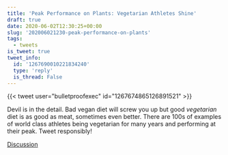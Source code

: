 ```yaml
---
title: 'Peak Performance on Plants: Vegetarian Athletes Shine'
draft: true
date: 2020-06-02T12:30:25+00:00
slug: '202006021230-peak-performance-on-plants'
tags:
  - tweets
is_tweet: true
tweet_info:
  id: '1267690010221834240'
  type: 'reply'
  is_thread: False
---
```




{{< tweet user="bulletproofexec" id="1267674865126891521" >}}

Devil is in the detail. Bad vegan diet will screw you up but good *vegetarian* diet is as good as meat, sometimes even better. There are 100s of examples of world class athletes being vegetarian for many years and performing at their peak. Tweet responsibly!

[Discussion](https://x.com/sytelus/status/1267690010221834240)
